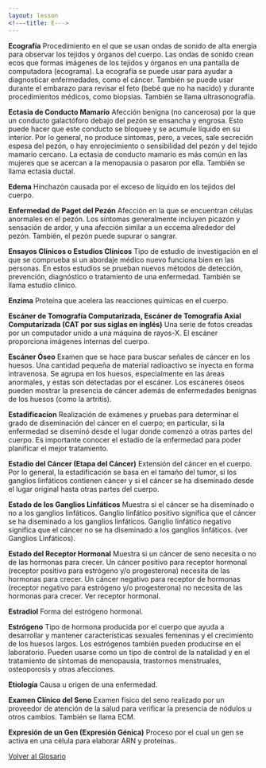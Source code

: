 ```yaml
---
layout: lesson
<!---title: E--->
---
```


<a name="top"></a>

**Ecografía**
Procedimiento en el que se usan ondas de sonido de alta energía para observar los tejidos y órganos del cuerpo. Las ondas de sonido crean ecos que formas imágenes de los tejidos y órganos en una pantalla de computadora (ecograma). La ecografía se puede usar para ayudar a diagnosticar enfermedades, como el cáncer. También se puede usar durante el embarazo para revisar el feto (bebé que no ha nacido) y durante procedimientos médicos, como biopsias. También se llama ultrasonografía.

**Ectasia de Conducto Mamario**
Afección benigna (no cancerosa) por la que un conducto galactóforo debajo del pezón se ensancha y engrosa. Esto puede hacer que este conducto se bloquee y se acumule líquido en su interior. Por lo general, no produce síntomas, pero, a veces, sale secreción espesa del pezón, o hay enrojecimiento o sensibilidad del pezón y del tejido mamario cercano. La ectasia de conducto mamario es más común en las mujeres que se acercan a la menopausia o pasaron por ella. También se llama ectasia ductal.

**Edema**
Hinchazón causada por el exceso de líquido en los tejidos del cuerpo.

**Enfermedad de Paget del Pezón**
Afección en la que se encuentran células anormales en el pezón. Los síntomas generalmente incluyen picazón y sensación de ardor, y una afección similar a un eccema alrededor del pezón. También, el pezón puede supurar o sangrar.

**Ensayos Clínicos o Estudios Clínicos**
Tipo de estudio de investigación en el que se comprueba si un abordaje médico nuevo funciona bien en las personas. En estos estudios se prueban nuevos métodos de detección, prevención, diagnóstico o tratamiento de una enfermedad. También se llama estudio clínico.

**Enzima**
Proteína que acelera las reacciones químicas en el cuerpo.

**Escáner de Tomografía Computarizada, Escáner de Tomografía Axial Computarizada (CAT por sus siglas en inglés)**
Una serie de fotos creadas por un computador unido a una máquina de rayos-X. El escáner proporciona imágenes internas del cuerpo.

**Escáner Óseo**
Examen que se hace para buscar señales de cáncer en los huesos. Una cantidad pequeña de material radioactivo se inyecta en forma intravenosa. Se agrupa en los huesos, especialmente en las áreas anormales, y estas son detectadas por el escáner. Los escáneres óseos pueden mostrar la presencia de cáncer además de enfermedades benignas de los huesos (como la artritis).

**Estadificacíon**
Realización de exámenes y pruebas para determinar el grado de diseminación del cáncer en el cuerpo; en particular, si la enfermedad se diseminó desde el lugar donde comenzó a otras partes del cuerpo. Es importante conocer el estadio de la enfermedad para poder planificar el mejor tratamiento.

**Estadio del Cáncer (Etapa del Cáncer)**
Extensión del cáncer en el cuerpo. Por lo general, la estadificación se basa en el tamaño del tumor, si los ganglios linfáticos contienen cáncer y si el cáncer se ha diseminado desde el lugar original hasta otras partes del cuerpo.

**Estado de los Ganglios Linfáticos**
Muestra si el cáncer se ha diseminado o no a los ganglios linfáticos. Ganglio linfático positivo significa que el cáncer se ha diseminado a los ganglios linfáticos. Ganglio linfático negativo significa que el cáncer no se ha diseminado a los ganglios linfáticos. (ver Ganglios Linfáticos).

**Estado del Receptor Hormonal**
Muestra si un cáncer de seno necesita o no de las hormonas para crecer. Un cáncer positivo para receptor hormonal (receptor positivo para estrógeno y/o progesterona) necesita de las hormonas para crecer. Un cáncer negativo para receptor de hormonas (receptor negativo para estrógeno y/o progesterona) no necesita de las hormonas para crecer. Ver receptor hormonal.

**Estradiol**
Forma del estrógeno hormonal.


**Estrógeno**
Tipo de hormona producida por el cuerpo que ayuda a desarrollar y mantener características sexuales femeninas y el crecimiento de los huesos largos. Los estrógenos también pueden producirse en el laboratorio. Pueden usarse como un tipo de control de la natalidad y en el tratamiento de síntomas de menopausia, trastornos menstruales, osteoporosis y otras afecciones.

**Etiología**
Causa u origen de una enfermedad.

**Examen Clínico del Seno**
Examen físico del seno realizado por un proveedor de atención de la salud para verificar la presencia de nódulos u otros cambios. También se llama ECM.

**Expresión de un Gen (Expresión Génica)**
Proceso por el cual un gen se activa en una célula para elaborar ARN y proteínas. 


<!--a href="#top">Volver arriba</a-->
<a href="https://scnslabutsa.github.io/myhthelperEduContent/Glossarysp/index.html">Volver al Glosario</a>

